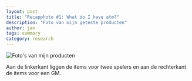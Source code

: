 ```yaml
---
layout: post
title: "Recapphoto #1: What do I have atm?"
description: "Foto van mijn geteste producten"
author: jan
tags: summary
category: research
---
```



![Foto's van mijn producten]({{site.url}}/assets/1_overview.jpg)

Aan de linkerkant liggen de items voor twee spelers en aan de rechterkant de items voor een GM.